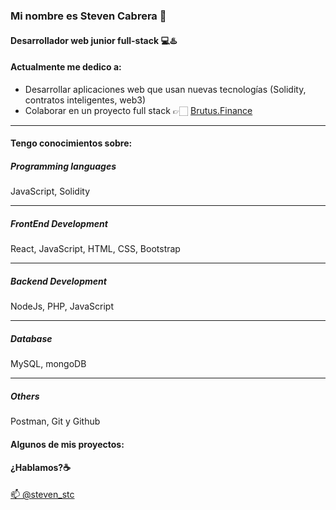 ### Mi nombre es Steven Cabrera 👋
#### Desarrollador web junior full-stack 💻♨️



#### Actualmente me dedico a:

- Desarrollar aplicaciones web que usan nuevas tecnologías (Solidity, contratos inteligentes, web3)
- Colaborar en un proyecto full stack 👉🏻 [Brutus.Finance](https://brutus.finance/)
___


#### Tengo conocimientos sobre:

##### Programming languages

JavaScript, Solidity

____

##### FrontEnd Development

React, JavaScript, HTML, CSS, Bootstrap

____

##### Backend Development

NodeJs, PHP, JavaScript

_____

##### Database

MySQL, mongoDB

_____

 ##### Others
 
 Postman, Git y Github


#### Algunos de mis proyectos:

<!-- imagenes para la tabla:
<a href="https://codepen.io/carlossalvadordiaz/pen/PozMmdq" target="_blank"> <img src="/images/toDo.png" width="120" height="120"/></a>   


| notFoundResponsive  | rockPaperScissors  | toDoSimple  |
|---|---|---|
| <a href="https://github.com/carlossalvadordiaz/404-not-found" target="_blank"> <img src="/images/404.png" width="250" height="200"/></a> |  <a href="https://codepen.io/carlossalvadordiaz/pen/bGeXeGq" target="_blank"> <img src="/images/rps.png" width="250" height="200"/></a> | <a href="https://codepen.io/carlossalvadordiaz/pen/PozMmdq" target="_blank"> <img src="/images/toDo.png" width="250" height="200"/></a>  |
-->

#### ¿Hablamos?☕️

[📫 @steven_stc](https://t.me/steven_stc)




<!--
**stevenstc/stevenstc** is a ✨ _special_ ✨ repository because its `README.md` (this file) appears on your GitHub profile.

Here are some ideas to get you started:

- 🔭 I’m currently working on ...
- 🌱 I’m currently learning ...
- 👯 I’m looking to collaborate on ...
- 🤔 I’m looking for help with ...
- 💬 Ask me about ...
- 📫 How to reach me: ...
- 😄 Pronouns: ...
- ⚡ Fun fact: ...
-->
